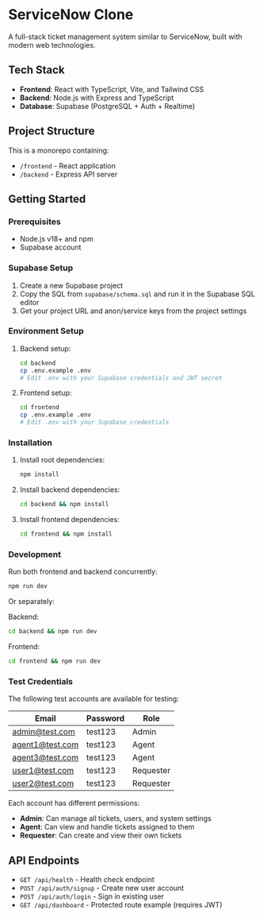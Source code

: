 # ServiceNow Clone

A full-stack ticket management system similar to ServiceNow, built with modern web technologies.

## Tech Stack

- **Frontend**: React with TypeScript, Vite, and Tailwind CSS
- **Backend**: Node.js with Express and TypeScript
- **Database**: Supabase (PostgreSQL + Auth + Realtime)

## Project Structure

This is a monorepo containing:

- `/frontend` - React application
- `/backend` - Express API server

## Getting Started

### Prerequisites

- Node.js v18+ and npm
- Supabase account

### Supabase Setup

1. Create a new Supabase project
2. Copy the SQL from `supabase/schema.sql` and run it in the Supabase SQL editor
3. Get your project URL and anon/service keys from the project settings

### Environment Setup

1. Backend setup:
   ```bash
   cd backend
   cp .env.example .env
   # Edit .env with your Supabase credentials and JWT secret
   ```

2. Frontend setup:
   ```bash
   cd frontend
   cp .env.example .env
   # Edit .env with your Supabase credentials
   ```

### Installation

1. Install root dependencies:
   ```bash
   npm install
   ```

2. Install backend dependencies:
   ```bash
   cd backend && npm install
   ```

3. Install frontend dependencies:
   ```bash
   cd frontend && npm install
   ```

### Development

Run both frontend and backend concurrently:
```bash
npm run dev
```

Or separately:

Backend:
```bash
cd backend && npm run dev
```

Frontend:
```bash
cd frontend && npm run dev
```

### Test Credentials

The following test accounts are available for testing:

| Email           | Password | Role      |
|----------------|----------|-----------|
| admin@test.com | test123  | Admin     |
| agent1@test.com| test123  | Agent     |
| agent3@test.com| test123  | Agent     |
| user1@test.com | test123  | Requester |
| user2@test.com | test123  | Requester |

Each account has different permissions:
- **Admin**: Can manage all tickets, users, and system settings
- **Agent**: Can view and handle tickets assigned to them
- **Requester**: Can create and view their own tickets

## API Endpoints

- `GET /api/health` - Health check endpoint
- `POST /api/auth/signup` - Create new user account
- `POST /api/auth/login` - Sign in existing user
- `GET /api/dashboard` - Protected route example (requires JWT)
